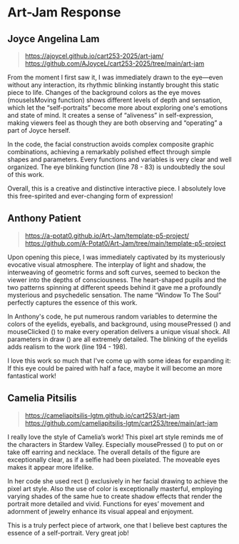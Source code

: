 # Art-Jam Response

## Joyce Angelina Lam
>https://ajoycel.github.io/cart253-2025/art-jam/
>https://github.com/AJoyceL/cart253-2025/tree/main/art-jam

From the moment I first saw it, I was immediately drawn to the eye—even without any interaction, its rhythmic blinking instantly brought this static piece to life. Changes of the background colors as the eye moves (mouseIsMoving function) shows different levels of depth and sensation, which let the “self-portraits” become more about exploring one's emotions and state of mind. It creates a sense of “aliveness” in self-expression, making viewers feel as though they are both observing and “operating” a part of Joyce herself.

In the code, the facial construction avoids complex composite graphic combinations, achieving a remarkably polished effect through simple shapes and parameters. Every functions and variables is very clear and well organized. The eye blinking function (line 78 - 83) is undoubtedly the soul of this work. 

Overall, this is a creative and distinctive interactive piece. I absolutely love this free-spirited and ever-changing form of expression!

## Anthony Patient
>https://a-potat0.github.io/Art-Jam/template-p5-project/
>https://github.com/A-Potat0/Art-Jam/tree/main/template-p5-project

Upon opening this piece, I was immediately captivated by its mysteriously evocative visual atmosphere. The interplay of light and shadow, the interweaving of geometric forms and soft curves, seemed to beckon the viewer into the depths of consciousness. The heart-shaped pupils and the two patterns spinning at different speeds behind it gave me a profoundly mysterious and psychedelic sensation. The name “Window To The Soul” perfectly captures the essence of this work.

In Anthony's code, he put numerous random variables to determine the colors of the eyelids, eyeballs, and background, using mousePressed () and mouseClicked () to make every operation delivers a unique visual shock. All parameters in draw () are all extremely detailed. The blinking of the eyelids adds realism to the work (line 194 - 198).

I love this work so much that I've come up with some ideas for expanding it: If this eye could be paired with half a face, maybe it will become an more fantastical work!

## Camelia Pitsilis
>https://cameliapitsilis-lgtm.github.io/cart253/art-jam
>https://github.com/cameliapitsilis-lgtm/cart253/tree/main/art-jam

I really love the style of Camelia’s work! This pixel art style reminds me of the characters in Stardew Valley. Especially mousePressed () to put on or take off earring and necklace. The overall details of the figure are exceptionally clear, as if a selfie had been pixelated. The moveable eyes makes it appear more lifelike.

In her code she used rect () exclusively in her facial drawing to achieve the pixel art style. Also the use of color is exceptionally masterful, employing varying shades of the same hue to create shadow effects that render the portrait more detailed and vivid. Functions for eyes’ movement and adornment of jewelry enhance its visual appeal and enjoyment.

This is a truly perfect piece of artwork, one that I believe best captures the essence of a self-portrait. Very great job!